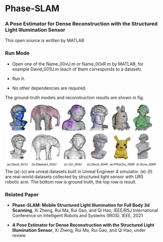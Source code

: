 # Phase-SLAM
### A Pose Estimator for Dense Reconstruction with the Structured Light Illumination Sensor

This open source is written by MATLAB 

### Run Mode

* Open one of the Name_00xU.m or Name_00xR.m by MATLAB,  for example David_001U.m (each of them corresponds to a dataset).

* Run it.

* No other dependencies are required. 

The ground-truth models and reconstruction results are shown in fig:

<img src="https://github.com/ZHENGXi-git/Phase-SLAM/blob/main/result.png" width="%30" height="%30" />
The 
(a)-(c) are unreal datasets built in Unreal Engineer 4 simulator. (e)-(f) are real-world datasets collected by structured light sensor with UR5 robotic arm.
The bottom row is ground truth, the top row is result. 

### Related Paper

* **Phase-SLAM: Mobile Structured Light Illumination for Full Body 3d Scanning**,  Xi Zheng, Rui Ma, Rui Gao, and Qi Hao, IEEE/RSJ
 International Conference on Intelligent Robots and Systems (IROS). IEEE, 2021

* **A Pose Estimator for Dense Reconstruction with the Structured Light Illumination Sensor**, Xi Zheng, Rui Ma, Rui Gao, and Qi Hao, under review


